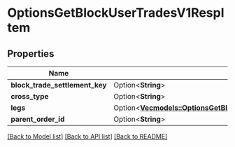 # OptionsGetBlockUserTradesV1RespItem

## Properties

Name | Type | Description | Notes
------------ | ------------- | ------------- | -------------
**block_trade_settlement_key** | Option<**String**> |  | [optional]
**cross_type** | Option<**String**> |  | [optional]
**legs** | Option<[**Vec<models::OptionsGetBlockUserTradesV1RespItemLegsInner>**](OptionsGetBlockUserTradesV1RespItem_legs_inner.md)> |  | [optional]
**parent_order_id** | Option<**String**> |  | [optional]

[[Back to Model list]](../README.md#documentation-for-models) [[Back to API list]](../README.md#documentation-for-api-endpoints) [[Back to README]](../README.md)


